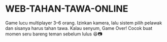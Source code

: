 # WEB-TAHAN-TAWA-ONLINE
Game lucu multiplayer 3–6 orang. Izinkan kamera, lalu sistem pilih pelawak dan sisanya harus tahan tawa. Kalau senyum, Game Over! Cocok buat momen seru bareng teman sebelum lulus 😆📷
